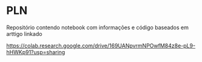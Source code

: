 # PLN

Repositório contendo notebook com informações e código baseados em arttigo linkado

https://colab.research.google.com/drive/169UANpvrmNPOwfM84z8e-pL9-hHWKp91?usp=sharing
